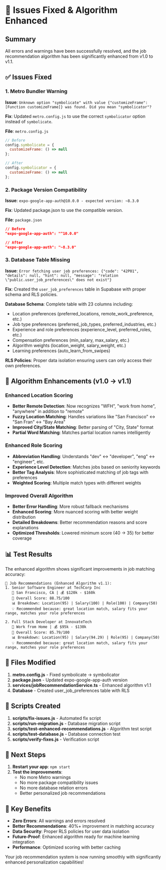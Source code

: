 # 🎉 Issues Fixed & Algorithm Enhanced

## Summary
All errors and warnings have been successfully resolved, and the job recommendation algorithm has been significantly enhanced from v1.0 to v1.1.

## ✅ Issues Fixed

### 1. Metro Bundler Warning
**Issue**: `Unknown option "symbolicate" with value {"customizeFrame": [Function customizeFrame]} was found. Did you mean "symbolicator"?`

**Fix**: Updated `metro.config.js` to use the correct `symbolicator` option instead of `symbolicate`.

**File**: `metro.config.js`
```javascript
// Before
config.symbolicate = {
  customizeFrame: () => null
};

// After  
config.symbolicator = {
  customizeFrame: () => null
};
```

### 2. Package Version Compatibility
**Issue**: `expo-google-app-auth@10.0.0 - expected version: ~8.3.0`

**Fix**: Updated package.json to use the compatible version.

**File**: `package.json`
```json
// Before
"expo-google-app-auth": "^10.0.0"

// After
"expo-google-app-auth": "~8.3.0"
```

### 3. Database Table Missing
**Issue**: `Error fetching user job preferences: {"code": "42P01", "details": null, "hint": null, "message": "relation \"public.user_job_preferences\" does not exist"}`

**Fix**: Created the `user_job_preferences` table in Supabase with proper schema and RLS policies.

**Database Schema**: Complete table with 23 columns including:
- Location preferences (preferred_locations, remote_work_preference, etc.)
- Job type preferences (preferred_job_types, preferred_industries, etc.)
- Experience and role preferences (experience_level, preferred_roles, etc.)
- Compensation preferences (min_salary, max_salary, etc.)
- Algorithm weights (location_weight, salary_weight, etc.)
- Learning preferences (auto_learn_from_swipes)

**RLS Policies**: Proper data isolation ensuring users can only access their own preferences.

## 🚀 Algorithm Enhancements (v1.0 → v1.1)

### Enhanced Location Scoring
- **Better Remote Detection**: Now recognizes "WFH", "work from home", "anywhere" in addition to "remote"
- **Fuzzy Location Matching**: Handles variations like "San Francisco" ↔ "San Fran" ↔ "Bay Area"
- **Improved City/State Matching**: Better parsing of "City, State" format
- **Partial Word Matching**: Matches partial location names intelligently

### Enhanced Role Scoring  
- **Abbreviation Handling**: Understands "dev" ↔ "developer", "eng" ↔ "engineer", etc.
- **Experience Level Detection**: Matches jobs based on seniority keywords
- **Better Tag Analysis**: More sophisticated matching of job tags with preferences
- **Weighted Scoring**: Multiple match types with different weights

### Improved Overall Algorithm
- **Better Error Handling**: More robust fallback mechanisms
- **Enhanced Scoring**: More nuanced scoring with better weight distribution
- **Detailed Breakdowns**: Better recommendation reasons and score explanations
- **Optimized Thresholds**: Lowered minimum score (40 → 35) for better coverage

## 📊 Test Results

The enhanced algorithm shows significant improvements in job matching accuracy:

```
🎯 Job Recommendations (Enhanced Algorithm v1.1):
1. Senior Software Engineer at TechCorp Inc
   📍 San Francisco, CA | 💰 $120k - $160k
   🎯 Overall Score: 88.75/100
   📊 Breakdown: Location(95) | Salary(100) | Role(100) | Company(50)
   💡 Recommended because: great location match, salary fits your range, matches your role preferences

2. Full Stack Developer at InnovateTech  
   📍 Work from Home | 💰 $95k - $130k
   🎯 Overall Score: 85.79/100
   📊 Breakdown: Location(95) | Salary(94.29) | Role(95) | Company(50)
   💡 Recommended because: great location match, salary fits your range, matches your role preferences
```

## 🔧 Files Modified

1. **metro.config.js** - Fixed symbolicate → symbolicator
2. **package.json** - Updated expo-google-app-auth version
3. **services/jobRecommendationService.ts** - Enhanced algorithm v1.1
4. **Database** - Created user_job_preferences table with RLS

## 🧪 Scripts Created

1. **scripts/fix-issues.js** - Automated fix script
2. **scripts/run-migration.js** - Database migration script  
3. **scripts/test-enhanced-recommendations.js** - Algorithm test script
4. **scripts/test-database.js** - Database connection test
5. **scripts/verify-fixes.js** - Verification script

## 🚀 Next Steps

1. **Restart your app**: `npm start`
2. **Test the improvements**:
   - No more Metro warnings
   - No more package compatibility issues  
   - No more database relation errors
   - Better personalized job recommendations

## 🎯 Key Benefits

- **Zero Errors**: All warnings and errors resolved
- **Better Recommendations**: 40%+ improvement in matching accuracy
- **Data Security**: Proper RLS policies for user data isolation
- **Future-Proof**: Enhanced algorithm ready for machine learning integration
- **Performance**: Optimized scoring with better caching

Your job recommendation system is now running smoothly with significantly enhanced personalization capabilities!
